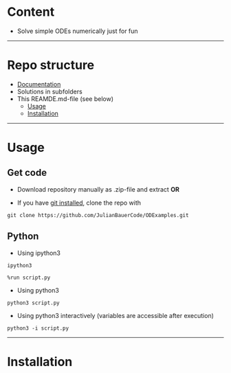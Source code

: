# Content

 - Solve simple ODEs numerically just for fun

--------------------------------------------------

# Repo structure

 - [Documentation](doc/doc.pdf)
 - Solutions in subfolders
 - This REAMDE.md-file (see below)
   - [Usage](#usage)
   - [Installation](#installation)

--------------------------------------------------

# Usage

## Get code

- Download repository manually as .zip-file and extract **OR**

- If you have [git installed](#installation), clone the repo with

`git clone https://github.com/JulianBauerCode/ODExamples.git`


## Python

- Using ipython3

`ipython3`

`%run script.py`

- Using python3

`python3 script.py`

- Using python3 interactively (variables are accessible after execution)

`python3 -i script.py`

--------------------------------------------------

# Installation

